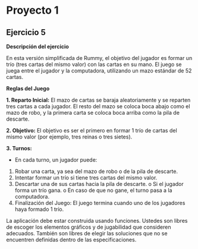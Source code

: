 # Proyecto 1 
## Ejercicio 5

**Descripción del ejercicio**

En esta versión simplificada de Rummy, el objetivo del jugador es formar un trío (tres cartas del mismo valor) con las cartas en su mano. El juego se juega entre el jugador y la computadora, utilizando un mazo estándar de 52 cartas. 

**Reglas del Juego**

**1. Reparto Inicial:** El mazo de cartas se baraja aleatoriamente y se reparten tres cartas a cada jugador. El resto del mazo se coloca boca abajo como el mazo de robo, y la primera carta se coloca boca arriba como la pila de descarte. 

**2. Objetivo:** El objetivo es ser el primero en formar 1 trío de cartas del mismo valor (por ejemplo, tres reinas o tres sietes). 

**3. Turnos:** 

- En cada turno, un jugador puede: 
1. Robar una carta, ya sea del mazo de robo o de la pila de descarte. 
2. Intentar formar un trío si tiene tres cartas del mismo valor. 
3. Descartar una de sus cartas hacia la pila de descarte. 
o Si el jugador forma un trío gana. 
o En caso de que no gane, el turno pasa a la computadora. 
4. Finalización del Juego: El juego termina cuando uno de los jugadores haya formado 1 trío. 

La aplicación debe estar construida usando funciones. Ustedes son libres de escoger los elementos gráficos y de jugabilidad que consideren adecuados. También son libres de elegir las soluciones que no se encuentren definidas dentro de las especificaciones. 
